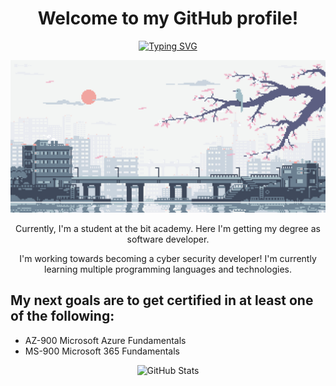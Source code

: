 <div align="center">

# Welcome to my GitHub profile!

[![Typing SVG](https://readme-typing-svg.demolab.com?font=Fira+Code&pause=700&color=FFFFFF&center=true&vCenter=true&width=435&lines=;Python;Power+Bi;Jupyter+Notebook;SQL-lite;PHP;Java;HTML;CSS;JavaScript;Docker;Azure+Cloud;Flask;Symfony;HeidiSQL;WSL;Vue+JS)](https://git.io/typing-svg)

![me](download.gif)

Currently, I'm a student at the bit academy. Here I'm getting my degree as software developer.

I'm working towards becoming a cyber security developer! I'm currently learning multiple programming languages and technologies. 

<div align="left"> 

## My next goals are to get certified in at least one of the following:

- AZ-900 Microsoft Azure Fundamentals
- MS-900 Microsoft 365 Fundamentals

</div>

![GitHub Stats](https://github-readme-stats.vercel.app/api?username=bmmrxx&show_icons=true&icon_color=808080&hide_title=true&hide_border=true&theme=graywhite)

</div>







